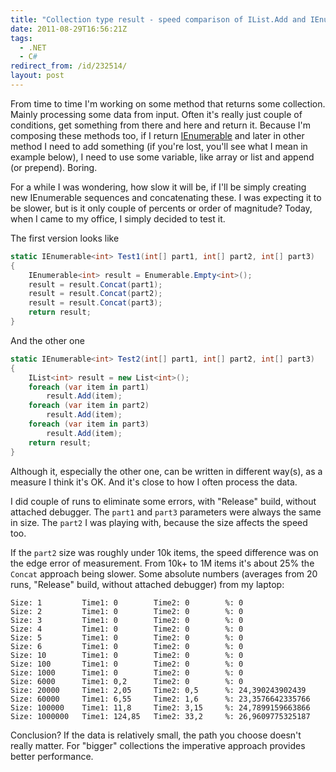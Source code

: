 ```yaml
---
title: "Collection type result - speed comparison of IList.Add and IEnumerable.Concat"
date: 2011-08-29T16:56:21Z
tags:
  - .NET
  - C#
redirect_from: /id/232514/
layout: post
---
```

From time to time I'm working on some method that returns some collection. Mainly processing some data from input. Often it's really just couple of conditions, get something from there and here and return it. Because I'm composing these methods too, if I return [IEnumerable<T>][1] and later in other method I need to add something (if you're lost, you'll see what I mean in example below), I need to use some variable, like array or list and append (or prepend). Boring.

For a while I was wondering, how slow it will be, if I'll be simply creating new IEnumerable sequences and concatenating these. I was expecting it to be slower, but is it only couple of percents or order of magnitude? Today, when I came to my office, I simply decided to test it.

The first version looks like

```csharp
static IEnumerable<int> Test1(int[] part1, int[] part2, int[] part3)
{
	IEnumerable<int> result = Enumerable.Empty<int>();
	result = result.Concat(part1);
	result = result.Concat(part2);
	result = result.Concat(part3);
	return result;
}
```

And the other one

```csharp
static IEnumerable<int> Test2(int[] part1, int[] part2, int[] part3)
{
	IList<int> result = new List<int>();
	foreach (var item in part1)
		result.Add(item);
	foreach (var item in part2)
		result.Add(item);
	foreach (var item in part3)
		result.Add(item);
	return result;
}
```

Although it, especially the other one, can be written in different way(s), as a measure I think it's OK. And it's close to how I often process the data.

I did couple of runs to eliminate some errors, with "Release" build, without attached debugger. The `part1` and `part3` parameters were always the same in size. The `part2` I was playing with, because the size affects the speed too.

If the `part2` size was roughly under 10k items, the speed difference was on the edge error of measurement. From 10k+ to 1M items it's about 25% the `Concat` approach being slower. Some absolute numbers (averages from 20 runs, "Release" build, without attached debugger) from my laptop:

```text
Size: 1         Time1: 0        Time2: 0        %: 0
Size: 2         Time1: 0        Time2: 0        %: 0
Size: 3         Time1: 0        Time2: 0        %: 0
Size: 4         Time1: 0        Time2: 0        %: 0
Size: 5         Time1: 0        Time2: 0        %: 0
Size: 6         Time1: 0        Time2: 0        %: 0
Size: 10        Time1: 0        Time2: 0        %: 0
Size: 100       Time1: 0        Time2: 0        %: 0
Size: 1000      Time1: 0        Time2: 0        %: 0
Size: 6000      Time1: 0,2      Time2: 0        %: 0
Size: 20000     Time1: 2,05     Time2: 0,5      %: 24,390243902439
Size: 60000     Time1: 6,55     Time2: 1,6      %: 23,3576642335766
Size: 100000    Time1: 11,8     Time2: 3,15     %: 24,7899159663866
Size: 1000000   Time1: 124,85   Time2: 33,2     %: 26,9609775325187
```

Conclusion? If the data is relatively small, the path you choose doesn't really matter. For "bigger" collections the imperative approach provides better performance.

[1]: http://msdn.microsoft.com/en-us/library/9eekhta0.aspx